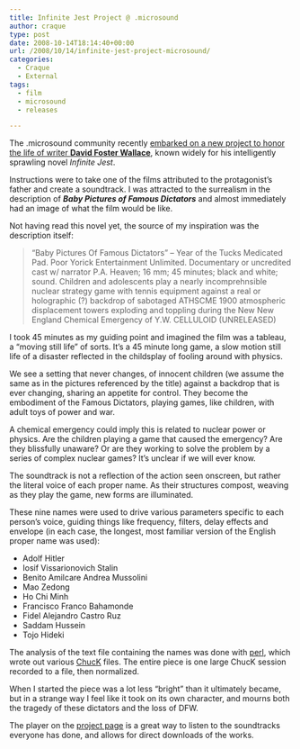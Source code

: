 ```yaml
---
title: Infinite Jest Project @ .microsound
author: craque
type: post
date: 2008-10-14T18:14:40+00:00
url: /2008/10/14/infinite-jest-project-microsound/
categories:
  - Craque
  - External
tags:
  - film
  - microsound
  - releases

---
```

The .microsound community recently <a href="http://projects.interdisciplina.org/microsound/project.php?name=InfiniteJest" target="_blank">embarked on a new project to honor the life of writer <strong>David Foster Wallace</strong></a>, known widely for his intelligently sprawling novel _Infinite Jest_.

Instructions were to take one of the films attributed to the protagonist&#8217;s father and create a soundtrack. I was attracted to the surrealism in the description of **_Baby Pictures of Famous Dictators_** and almost immediately had an image of what the film would be like.

Not having read this novel yet, the source of my inspiration was the description itself:

> &#8220;Baby Pictures Of Famous Dictators&#8221; &#8211; Year of the Tucks Medicated Pad. Poor Yorick Entertainment Unlimited. Documentary or uncredited cast w/ narrator P.A. Heaven; 16 mm; 45 minutes; black and white; sound. Children and adolescents play a nearly incomprehnsible nuclear strategy game with tennis equipment against a real or holographic (?) backdrop of sabotaged ATHSCME 1900 atmospheric displacement towers exploding and toppling during the New New England Chemical Emergency of Y.W. CELLULOID (UNRELEASED)

I took 45 minutes as my guiding point and imagined the film was a tableau, a &#8220;moving still life&#8221; of sorts. It&#8217;s a 45 minute long game, a slow motion still life of a disaster reflected in the childsplay of fooling around with physics.

We see a setting that never changes, of innocent children (we assume the same as in the pictures referenced by the title) against a backdrop that is ever changing, sharing an appetite for control. They become the embodiment of the Famous Dictators, playing games, like children, with adult toys of power and war.

A chemical emergency could imply this is related to nuclear power or physics. Are the children playing a game that caused the emergency? Are they blissfully unaware? Or are they working to solve the problem by a series of complex nuclear games? It&#8217;s unclear if we will ever know.

The soundtrack is not a reflection of the action seen onscreen, but rather the literal voice of each proper name. As their structures compost, weaving as they play the game, new forms are illuminated.

These nine names were used to drive various parameters specific to each person&#8217;s voice, guiding things like frequency, filters, delay effects and envelope (in each case, the longest, most familiar version of the English proper name was used):

  * Adolf Hitler
  * Iosif Vissarionovich Stalin
  * Benito Amilcare Andrea Mussolini
  * Mao Zedong
  * Ho Chi Minh
  * Francisco Franco Bahamonde
  * Fidel Alejandro Castro Ruz
  * Saddam Hussein
  * Tojo Hideki

The analysis of the text file containing the names was done with <a href="http://www.perl.org/" target="_blank">perl</a>, which wrote out various <a href="http://chuck.cs.princeton.edu/" target="_blank">ChucK</a> files. The entire piece is one large ChucK session recorded to a file, then normalized.

When I started the piece was a lot less &#8220;bright&#8221; than it ultimately became, but in a strange way I feel like it took on its own character, and mourns both the tragedy of these dictators and the loss of DFW.

The player on the <a href="http://projects.interdisciplina.org/microsound/project.php?name=InfiniteJest" target="_blank">project page</a> is a great way to listen to the soundtracks everyone has done, and allows for direct downloads of the works.